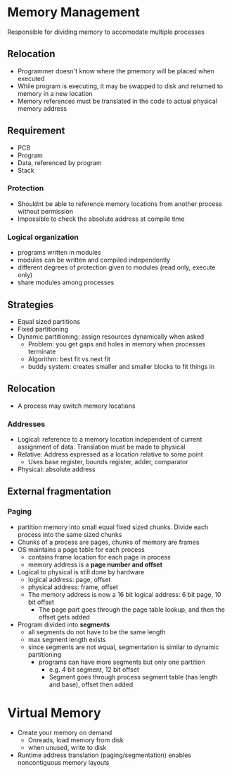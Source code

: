 # Memory Management
Responsible for dividing memory to accomodate multiple processes

## Relocation
- Programmer doesn't know where the pmemory will be placed when executed
- While program is executing, it may be swapped to disk and returned to memory in a new location
- Memory references must be translated in the code to actual physical memory address

## Requirement
- PCB
- Program
- Data, referenced by program
- Stack

### Protection
- Shouldnt be able to reference memory locations from another process without permission
- Impossible to check the absolute address at compile time

### Logical organization
- programs written in modules
- modules can be written and compiled independently
- different degrees of protection given to modules (read only, execute only)
- share modules among processes

## Strategies
- Equal sized partitions
- Fixed partitioning
- Dynamic partitioning: assign resources dynamically when asked
  - Problem: you get gaps and holes in memory when processes terminate
  - Algorithm: best fit vs next fit
  - buddy system: creates smaller and smaller blocks to fit things in


## Relocation
- A process may switch memory locations

### Addresses
- Logical: reference to a memory location independent of current assignment of data. Translation must be made to physical
- Relative: Address expressed as a location relative to some point
  - Uses base register, bounds register, adder, comparator
- Physical: absolute address

## External fragmentation
### Paging
- partition memory into small equal fixed sized chunks. Divide each process into the same sized chunks
- Chunks of a process are pages, chunks of memory are frames
- OS maintains a page table for each process
  - contains frame location for each page in process
  - memory address is a **page number and offset**
- Logical to physical is still done by hardware
  - logical address: page, offset
  - physical address: frame, offset
  - The memory address is now a 16 bit logical address: 6 bit page, 10 bit offset
    - The page part goes through the page table lookup, and then the offset gets added
- Program divided into **segments**
  - all segments do not have to be the same length
  - max segment length exists
  - since segments are not wqual, segmentation is similar to dynamic partitioning
    - programs can have more segments but only one partition
      - e.g. 4 bit segment, 12 bit offset
      - Segment goes through process segment table (has length and base), offset then added


# Virtual Memory
- Create your memory on demand
  - Onreads, load memory from disk
  - when unused, write to disk
- Runtime address translation (paging/segmentation) enables noncontiguous memory layouts
